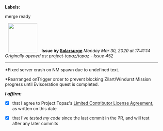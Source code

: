 **Labels:**

merge ready



<a href="https://github.com/Solarsurge"><img src="https://avatars0.githubusercontent.com/u/62639643?v=4" width="96" height="96" hspace="10"></img></a> **Issue by [Solarsurge](https://github.com/Solarsurge)**
_Monday Mar 30, 2020 at 17:41:14_
_Originally opened as: project-topaz/topaz - Issue 452_

----

*Fixed server crash on NM spawn due to undefined text.
*Rearranged onTrigger order to prevent blocking Zilart/Windurst Mission progress until Evisceration quest is completed.

<!-- place 'x' mark between square [] brackets to affirm: -->
**_I affirm:_**
- [X] that I agree to Project Topaz's [Limited Contributor License Agreement](http://project-topaz.com/blob/release/CONTRIBUTOR_AGREEMENT.md), as written on this date
- [X] that I've _tested my code_ since the last commit in the PR, and will test after any later commits


